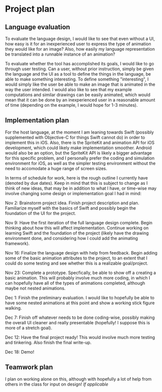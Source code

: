 # Project plan

## Language evaluation

To evaluate the language design, I would like to see that even without a UI, how easy is it for an inexperienced user to express the type of animation they would like for an image? Also, how easily my language representation be translated into a runnable instance of an animation? 

To evaluate whether the tool has accomplished its goals, I would like to go through user testing. Can a user, without prior instruction, simply be given the language and the UI as a tool to define the things in the language, be able to make something interesting. To define something "interesting", I would simply like the user be able to make an image that is animated in the way the user intended. I would also like to see that my example computations and similar drawings can be easily animated, which would mean that it can be done by an inexperienced user in a reasonable amount of time (depending on the example, I would hope for 1-3 minutes). 

## Implementation plan

For the host language, at the moment I am leaning towards Swift (possibly supplemented with Objective-C for things Swift cannot do) in order to implement this in iOS. Also, there is the SpriteKit and animation API for iOS development, which could likely make implementation smoother. Android would also be an option, but the SpriteKit API is likely a bigger advantage for this specific problem, and I personally prefer the coding and simulation environment for iOS, as well as the simpler testing environment without the need to accomodate a huge range of screen sizes.

In terms of schedule for work, here is the rough outline I currently have (denoted by due dates). Keep in mind that this is subject to change as I think of new ideas, that may be in addition to what I have, or time-wise may involve changing some design or implementation goal I had in mind:

Nov 2: Brainstorm project idea. Finish project description and plan. Familiarize myself with the basics of Swift and possibly begin the foundation of the UI for the project.

Nov 9: Have the first iteration of the full language design complete. Begin thinking about how this will affect implementation. Continue working on learning Swift and the foundation of the project (likely have the drawing environment done, and considering how I could add the animating framework).

Nov 16: Finalize the language design with help from feedback. Begin adding some of the basic animation attributes to the project, to an extent that I could do some testing and see whether this is a realizable goal/project.

Nov 23: Complete a prototype. Specfically, be able to show off a creating a basic animation. This will probably involve much more coding, in which I can hopefully have all of the types of animations completed, although maybe not nested animations.

Dec 1: Finish the preliminary evaluation. I would like to hopefully be able to have some nested animations at this point and show a working stick figure walking.

Dec 7: Finish off whatever needs to be done coding-wise, possibly making the overall UI cleaner and really presentable (hopefully! I suppose this is more of a stretch goal).

Dec 12: Have the final project ready! This would involve much more testing and tinkering. Also finish the final write-up.

Dec 18: Demo!

## Teamwork plan 

I plan on working alone on this, although with hopefully a lot of help from others in the class for input on design!
*If applicable*
